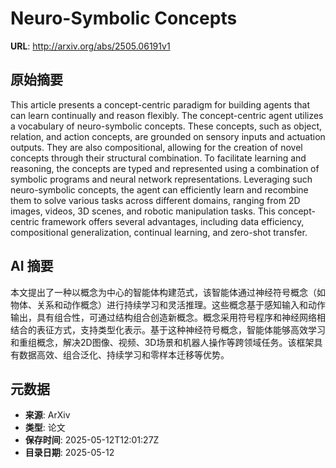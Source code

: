# Neuro-Symbolic Concepts

**URL**: http://arxiv.org/abs/2505.06191v1

## 原始摘要

This article presents a concept-centric paradigm for building agents that can
learn continually and reason flexibly. The concept-centric agent utilizes a
vocabulary of neuro-symbolic concepts. These concepts, such as object,
relation, and action concepts, are grounded on sensory inputs and actuation
outputs. They are also compositional, allowing for the creation of novel
concepts through their structural combination. To facilitate learning and
reasoning, the concepts are typed and represented using a combination of
symbolic programs and neural network representations. Leveraging such
neuro-symbolic concepts, the agent can efficiently learn and recombine them to
solve various tasks across different domains, ranging from 2D images, videos,
3D scenes, and robotic manipulation tasks. This concept-centric framework
offers several advantages, including data efficiency, compositional
generalization, continual learning, and zero-shot transfer.


## AI 摘要

本文提出了一种以概念为中心的智能体构建范式，该智能体通过神经符号概念（如物体、关系和动作概念）进行持续学习和灵活推理。这些概念基于感知输入和动作输出，具有组合性，可通过结构组合创造新概念。概念采用符号程序和神经网络相结合的表征方式，支持类型化表示。基于这种神经符号概念，智能体能够高效学习和重组概念，解决2D图像、视频、3D场景和机器人操作等跨领域任务。该框架具有数据高效、组合泛化、持续学习和零样本迁移等优势。

## 元数据

- **来源**: ArXiv
- **类型**: 论文
- **保存时间**: 2025-05-12T12:01:27Z
- **目录日期**: 2025-05-12
